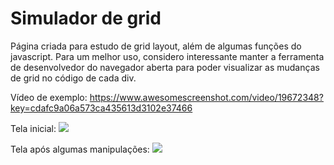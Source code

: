 # Simulador de grid

Página criada para estudo de grid layout, além de algumas funções do javascript. Para um melhor uso, considero interessante manter a ferramenta de desenvolvedor do navegador aberta para poder visualizar as mudanças de grid no código de cada div.

Vídeo de exemplo: https://www.awesomescreenshot.com/video/19672348?key=cdafc9a06a573ca435613d3102e37466

Tela inicial: 
![](https://cdn.discordapp.com/attachments/1003853007319990425/1136856744207859712/image.png)

Tela após algumas manipulações:
![](https://cdn.discordapp.com/attachments/1003853007319990425/1136857614085533819/image.png)